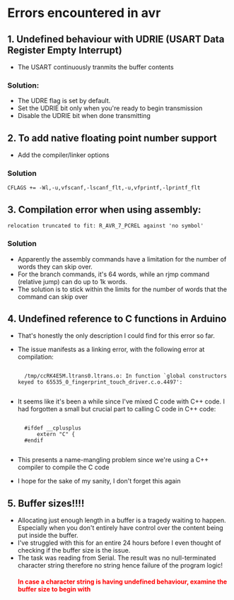 
# Errors encountered in avr

## 1. Undefined behaviour with UDRIE (USART Data Register Empty Interrupt)
- The USART continuously tranmits the buffer contents

### Solution:
- The UDRE flag is set by default.
- Set the UDRIE bit only when you're ready to begin transmission
- Disable the UDRIE bit when done transmitting

## 2. To add native floating point number support
- Add the compiler/linker options

### Solution
	CFLAGS += -Wl,-u,vfscanf,-lscanf_flt,-u,vfprintf,-lprintf_flt
	
## 3. Compilation error when using assembly:
	relocation truncated to fit: R_AVR_7_PCREL against 'no symbol'
	
### Solution
- Apparently the assembly commands have a limitation for the number of words they can skip over.
- For the branch commands, it's 64 words, while an rjmp command (relative jump) can do up to 1k words.
- The solution is to stick within the limits for the number of words that the command can skip over
	

## 4. Undefined reference to C functions in Arduino
- That's honestly the only description I could find for this error so far.
- The issue manifests as a linking error, with the following error at compilation:
	<pre><code>
	/tmp/ccRK4E5M.ltrans0.ltrans.o: In function `global constructors keyed to 65535_0_fingerprint_touch_driver.c.o.4497':
	</code></pre>
	
- It seems like it's been a while since I've mixed C code with C++ code. I had forgotten a small but crucial part to calling C code in C++ code:
	<pre><code>
	#ifdef __cplusplus
		extern "C" {
	#endif
	</code></pre>
	
- This presents a name-mangling problem since we're using a C++ compiler to compile the C code
- I hope for the sake of my sanity, I don't forget this again

## 5. Buffer sizes!!!!
- Allocating just enough length in a buffer is a tragedy waiting to happen. Especially when you don't entirely have control over the content being put inside the buffer.
- I've struggled with this for an entire 24 hours before I even thought of checking if the buffer size is the issue.
- The task was reading from Serial. The result was no null-terminated character string therefore no string hence failure of the program logic!
	#### <span style="color: red;">In case a character string is having undefined behaviour, examine the buffer size to begin with</span>

